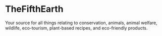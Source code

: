 # TheFifthEarth
Your source for all things relating to conservation, animals, animal welfare, wildlife, eco-tourism, plant-based recipes, and eco-friendly products.
